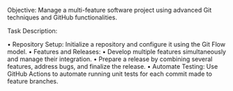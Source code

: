 Objective: Manage a multi-feature software project using advanced Git techniques and GitHub functionalities.

Task Description:

•    Repository Setup: Initialize a repository and configure it using the Git Flow model.
•    Features and Releases:
    •    Develop multiple features simultaneously and manage their integration.
    •    Prepare a release by combining several features, address bugs, and finalize the release.
•    Automate Testing: Use GitHub Actions to automate running unit tests for each commit made to feature branches.
